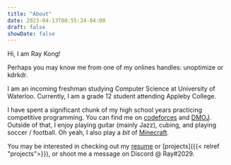 ```yaml
---
title: "About"
date: 2023-04-13T00:55:24-04:00
draft: false
showDate: false
---
```


Hi, I am Ray Kong!

Perhaps you may know me from one of my onlines handles: unoptimize or kdrkdr.

I am an incoming freshman studying Computer Science at University of Waterloo. Currently, I am a grade 12 student attending Appleby College.

I have spent a significant chunk of my high school years practicing competitive programming. You can find me on [codeforces](https://codeforces.com/profile/kdrkdr) and [DMOJ](https://dmoj.ca/user/kdrkdr). Outside of that, I enjoy playing guitar (mainly Jazz), cubing, and playing soccer / football. Oh yeah, I also play a *bit* of [Minecraft](https://plancke.io/hypixel/player/stats/unoptimize#BedWars).

You may be interested in checking out my [resume]() or [projects]({{< relref "projects">}}), or shoot me a message on Discord @ Ray#2029.
